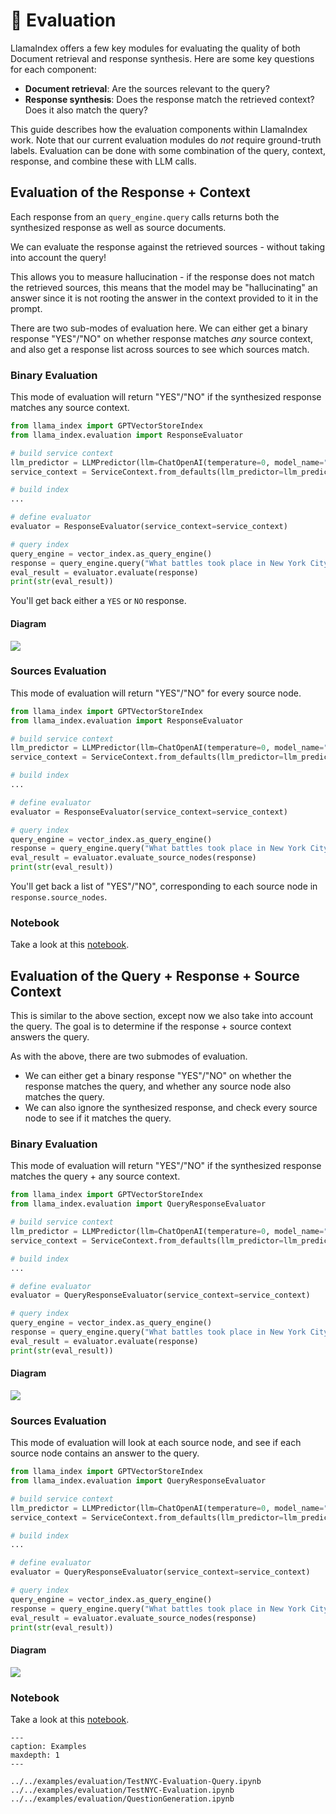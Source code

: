 # 🔬 Evaluation

LlamaIndex offers a few key modules for evaluating the quality of both Document retrieval and response synthesis.
Here are some key questions for each component:
- **Document retrieval**: Are the sources relevant to the query?
- **Response synthesis**: Does the response match the retrieved context? Does it also match the query? 

This guide describes how the evaluation components within LlamaIndex work. Note that our current evaluation modules
do *not* require ground-truth labels. Evaluation can be done with some combination of the query, context, response,
and combine these with LLM calls.

## Evaluation of the Response + Context

Each response from an `query_engine.query` calls returns both the synthesized response as well as source documents.

We can evaluate the response against the retrieved sources - without taking into account the query!

This allows you to measure hallucination - if the response does not match the retrieved sources, this means that the model may be "hallucinating" an answer
since it is not rooting the answer in the context provided to it in the prompt.

There are two sub-modes of evaluation here. We can either get a binary response "YES"/"NO" on whether response matches *any* source context,
and also get a response list across sources to see which sources match.

### Binary Evaluation

This mode of evaluation will return "YES"/"NO" if the synthesized response matches any source context.

```python
from llama_index import GPTVectorStoreIndex
from llama_index.evaluation import ResponseEvaluator

# build service context
llm_predictor = LLMPredictor(llm=ChatOpenAI(temperature=0, model_name="gpt-4"))
service_context = ServiceContext.from_defaults(llm_predictor=llm_predictor)

# build index
...

# define evaluator
evaluator = ResponseEvaluator(service_context=service_context)

# query index
query_engine = vector_index.as_query_engine()
response = query_engine.query("What battles took place in New York City in the American Revolution?")
eval_result = evaluator.evaluate(response)
print(str(eval_result))

```

You'll get back either a `YES` or `NO` response.

#### Diagram

![](/_static/evaluation/eval_response_context.png)




### Sources Evaluation

This mode of evaluation will return "YES"/"NO" for every source node.

```python
from llama_index import GPTVectorStoreIndex
from llama_index.evaluation import ResponseEvaluator

# build service context
llm_predictor = LLMPredictor(llm=ChatOpenAI(temperature=0, model_name="gpt-4"))
service_context = ServiceContext.from_defaults(llm_predictor=llm_predictor)

# build index
...

# define evaluator
evaluator = ResponseEvaluator(service_context=service_context)

# query index
query_engine = vector_index.as_query_engine()
response = query_engine.query("What battles took place in New York City in the American Revolution?")
eval_result = evaluator.evaluate_source_nodes(response)
print(str(eval_result))

```

You'll get back a list of "YES"/"NO", corresponding to each source node in `response.source_nodes`.

### Notebook

Take a look at this [notebook](https://github.com/jerryjliu/llama_index/blob/main/examples/evaluation/TestNYC-Evaluation.ipynb).


## Evaluation of the Query + Response + Source Context

This is similar to the above section, except now we also take into account the query. The goal is to determine if
the response + source context answers the query.

As with the above, there are two submodes of evaluation. 
- We can either get a binary response "YES"/"NO" on whether
the response matches the query, and whether any source node also matches the query.
- We can also ignore the synthesized response, and check every source node to see
if it matches the query.

### Binary Evaluation

This mode of evaluation will return "YES"/"NO" if the synthesized response matches the query + any source context.

```python
from llama_index import GPTVectorStoreIndex
from llama_index.evaluation import QueryResponseEvaluator

# build service context
llm_predictor = LLMPredictor(llm=ChatOpenAI(temperature=0, model_name="gpt-4"))
service_context = ServiceContext.from_defaults(llm_predictor=llm_predictor)

# build index
...

# define evaluator
evaluator = QueryResponseEvaluator(service_context=service_context)

# query index
query_engine = vector_index.as_query_engine()
response = query_engine.query("What battles took place in New York City in the American Revolution?")
eval_result = evaluator.evaluate(response)
print(str(eval_result))

```

#### Diagram

![](/_static/evaluation/eval_query_response_context.png)


### Sources Evaluation

This mode of evaluation will look at each source node, and see if each source node contains an answer to the query.

```python
from llama_index import GPTVectorStoreIndex
from llama_index.evaluation import QueryResponseEvaluator

# build service context
llm_predictor = LLMPredictor(llm=ChatOpenAI(temperature=0, model_name="gpt-4"))
service_context = ServiceContext.from_defaults(llm_predictor=llm_predictor)

# build index
...

# define evaluator
evaluator = QueryResponseEvaluator(service_context=service_context)

# query index
query_engine = vector_index.as_query_engine()
response = query_engine.query("What battles took place in New York City in the American Revolution?")
eval_result = evaluator.evaluate_source_nodes(response)
print(str(eval_result))

```

#### Diagram

![](/_static/evaluation/eval_query_sources.png)

### Notebook

Take a look at this [notebook](https://github.com/jerryjliu/llama_index/blob/main/examples/evaluation/TestNYC-Evaluation-Query.ipynb).


```{toctree}
---
caption: Examples
maxdepth: 1
---

../../examples/evaluation/TestNYC-Evaluation-Query.ipynb
../../examples/evaluation/TestNYC-Evaluation.ipynb
../../examples/evaluation/QuestionGeneration.ipynb
```
